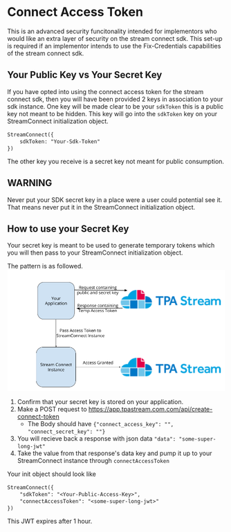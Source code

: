 # Connect Access Token

This is an advanced security funcitonality intended for implementors who would like an extra layer of security on the stream connect sdk. This set-up is required if an implementor intends to use the Fix-Credentials capabilities of the stream connect sdk.

## Your Public Key vs Your Secret Key
If you have opted into using the connect access token for the stream connect sdk, then you will have been provided 2 keys in association to your sdk instance. One key will be made clear to be your `sdkToken` this is a public key not meant to be hidden. This key will go into the `sdkToken` key on your StreamConnect initialization object.

```
StreamConnect({
    sdkToken: "Your-Sdk-Token"
})
```

The other key you receive is a secret key not meant for public consumption. 

**WARNING**
-----------
Never put your SDK secret key in a place were a user could potential see it. That means never put it in the StreamConnect initialization object.


## How to use your Secret Key
Your secret key is meant to be used to generate temporary tokens which you will then pass to your StreamConnect initialization object.

The pattern is as followed.
![Connect Access Token Pattern](connect-access-token-screenshots/connect-access-token-pattern.png)

1. Confirm that your secret key is stored on your application.
2. Make a POST request to https://app.tpastream.com.com/api/create-connect-token
    * The Body should have `{"connect_access_key": "", "connect_secret_key": ""}`
3. You will recieve back a response with json data `"data": "some-super-long-jwt"`
4. Take the value from that response's data key and pump it up to your StreamConnect instance through `connectAccessToken`

Your init object should look like
```
StreamConnect({
    "sdkToken": "<Your-Public-Access-Key>",
    "connectAccessToken": "<some-super-long-jwt>"
})
```

This JWT expires after 1 hour.